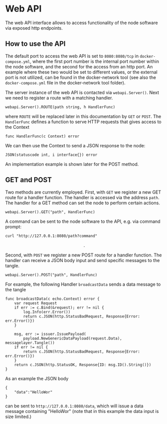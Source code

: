 # Web API

The web API interface allows to access functionality of the node software via exposed http endpoints.

## How to use the API 

The default port to access the web API is set to `8080:8080/tcp` in `docker-compose.yml`, where the first port number is the internal port number within the node software, and the second for the access from an http port. An example where these two would be set to different values, or the external port is not utilized, can be found in the docker-network tool (see also the `docker-compose.yml` file in the docker-network tool folder).

The server instance of the web API is contacted via `webapi.Server()`. Next we need to register a route with a matching handler.

```
webapi.Server().ROUTE(path string, h HandlerFunc)
```
where `ROUTE` will be replaced later in this documentation by `GET` or `POST`. The `HandlerFunc` defines a function to serve HTTP requests that gives access to the Context

```
func HandlerFunc(c Context) error
```
We can then use the Context to send a JSON response to the node: 
```
JSON(statuscode int, i interface{}) error
```
An implementation example is shown later for the POST method.

## GET and POST 

Two methods are currently employed. First, with `GET` we register a new GET route for a handler function. The handler is accessed via the address `path`. The handler for a GET method can set the node to perform certain actions.
```
webapi.Server().GET("path", HandlerFunc)
```	
A command can be sent to the node software to the API, e.g. via command prompt: 
``` 
curl "http://127.0.0.1:8080/path?command"
```

$$ . $$

Second, with `POST` we register a new POST route for a handler function. The handler can receive a JSON body input and send specific messages to the tangle.
```
webapi.Server().POST("path", HandlerFunc)
```	

For example, the following Handler `broadcastData` sends a data message to the tangle
```
func broadcastData(c echo.Context) error {
	var request Request
	if err := c.Bind(&request); err != nil {
		log.Info(err.Error())
		return c.JSON(http.StatusBadRequest, Response{Error: err.Error()})
	}

	msg, err := issuer.IssuePayload(
		payload.NewGenericDataPayload(request.Data), messagelayer.Tangle())
	if err != nil {
		return c.JSON(http.StatusBadRequest, Response{Error: err.Error()})
	}
	return c.JSON(http.StatusOK, Response{ID: msg.ID().String()})
}
```
As an example the JSON body   
```
{
	"data":"HelloWor"
}
```
can be sent to `http://127.0.0.1:8080/data`, which will issue a data message containing "HelloWor" (note that in this  example the data input is size limited.)
 

